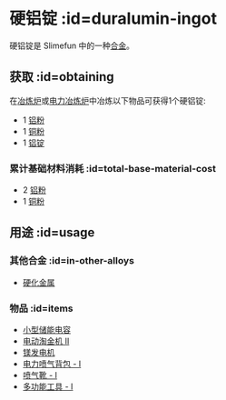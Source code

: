 # 硬铝锭 :id=duralumin-ingot

硬铝锭是 Slimefun 中的一种[合金](/Ingots#alloys)。

## 获取 :id=obtaining

在[冶炼炉](/Smeltery)或[电力冶炼炉](/Electric-Smeltery)中冶炼以下物品可获得1个硬铝锭:

* 1 [铝粉](/Aluminum-Dust)
* 1 [铜粉](/Copper-Dust)
* 1 [铝锭](/Aluminum-Ingot)

### 累计基础材料消耗 :id=total-base-material-cost

* 2 [铝粉](/Aluminum-Dust)
* 1 [铜粉](/Copper-Dust)

## 用途 :id=usage

### 其他合金 :id=in-other-alloys

* [硬化金属](/Hardened-Metal)

### 物品 :id=items

* [小型储能电容](/Energy-Capacitors)
* [电动淘金机 II](/Electric-Gold-Pan)
* [镁发电机](/Magnesium-powered-Generator)
* [电力喷气背包 - I](/Jetpacks)
* [喷气靴 - I](/Jet-Boots)
* [多功能工具 - I](/Multi-Tools)
